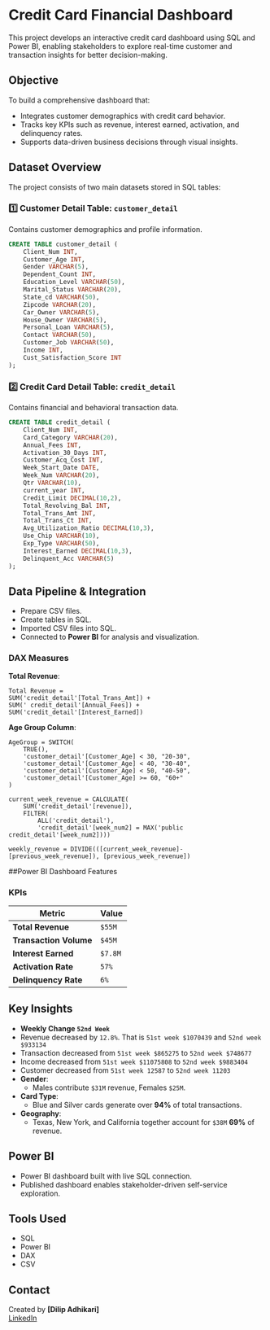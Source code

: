 
#  Credit Card Financial Dashboard

This project develops an interactive credit card dashboard using SQL and Power BI, enabling stakeholders to explore real-time customer and transaction insights for better decision-making.

##  Objective
To build a comprehensive dashboard that:
- Integrates customer demographics with credit card behavior.
- Tracks key KPIs such as revenue, interest earned, activation, and delinquency rates.
- Supports data-driven business decisions through visual insights.

##  Dataset Overview
The project consists of two main datasets stored in SQL tables:

### 1️⃣ Customer Detail Table: `customer_detail`
Contains customer demographics and profile information.
```sql
CREATE TABLE customer_detail (
    Client_Num INT,
    Customer_Age INT,
    Gender VARCHAR(5),
    Dependent_Count INT,
    Education_Level VARCHAR(50),
    Marital_Status VARCHAR(20),
    State_cd VARCHAR(50),
    Zipcode VARCHAR(20),
    Car_Owner VARCHAR(5),
    House_Owner VARCHAR(5),
    Personal_Loan VARCHAR(5),
    Contact VARCHAR(50),
    Customer_Job VARCHAR(50),
    Income INT,
    Cust_Satisfaction_Score INT
);
```

### 2️⃣ Credit Card Detail Table: `credit_detail`
Contains financial and behavioral transaction data.
```sql
CREATE TABLE credit_detail (
    Client_Num INT,
    Card_Category VARCHAR(20),
    Annual_Fees INT,
    Activation_30_Days INT,
    Customer_Acq_Cost INT,
    Week_Start_Date DATE,
    Week_Num VARCHAR(20),
    Qtr VARCHAR(10),
    current_year INT,
    Credit_Limit DECIMAL(10,2),
    Total_Revolving_Bal INT,
    Total_Trans_Amt INT,
    Total_Trans_Ct INT,
    Avg_Utilization_Ratio DECIMAL(10,3),
    Use_Chip VARCHAR(10),
    Exp_Type VARCHAR(50),
    Interest_Earned DECIMAL(10,3),
    Delinquent_Acc VARCHAR(5)
);
```

##  Data Pipeline & Integration
- Prepare CSV files.
- Create tables in SQL.
- Imported CSV files into SQL.
- Connected to **Power BI**  for analysis and visualization.


### DAX Measures
**Total Revenue**:
``` DAX
Total Revenue = 
SUM('credit_detail'[Total_Trans_Amt]) + 
SUM(' credit_detail'[Annual_Fees]) + 
SUM('credit_detail'[Interest_Earned])
```

**Age Group Column**:
``` DAX
AgeGroup = SWITCH(
    TRUE(),
    'customer_detail'[Customer_Age] < 30, "20-30",
    'customer_detail'[Customer_Age] < 40, "30-40",
    'customer_detail'[Customer_Age] < 50, "40-50",
    'customer_detail'[Customer_Age] >= 60, "60+"
)
```

```
current_week_revenue = CALCULATE(
    SUM('credit_detail'[revenue]),
    FILTER(
        ALL('credit_detail'),
        'credit_detail'[week_num2] = MAX('public credit_detail'[week_num2])))

```

```
weekly_revenue = DIVIDE(([current_week_revenue]-[previous_week_revenue]), [previous_week_revenue])

```

##Power BI Dashboard Features

### KPIs
| Metric                        | Value        |
|------------------------------|--------------|
| **Total Revenue**            | `$55M`       |
| **Transaction Volume**       | `$45M`       |
| **Interest Earned**          | `$7.8M`      |
| **Activation Rate**          | `57%`        |
| **Delinquency Rate**         | `6%`         |

## Key Insights
- **Weekly Change `52nd Week`**
 - Revenue decreased by `12.8%`. That is `51st week $1070439` and `52nd week $933134`
 - Transaction decreased from `51st week $865275` to `52nd week $748677`
 - Income decreased from `51st week $11075808` to `52nd week $9883404`
 - Customer decreased from `51st week 12587` to `52nd week 11203`
- **Gender**:  
  - Males contribute `$31M` revenue, Females `$25M`.
- **Card Type**:  
  - Blue and Silver cards generate over **94%** of total transactions.
- **Geography**:  
  - Texas, New York, and California together account for `$38M` **69%** of revenue.

## Power BI
- Power BI dashboard built with live SQL connection.
- Published dashboard enables stakeholder-driven self-service exploration.

##  Tools Used
-  SQL 
-  Power BI 
-  DAX
-  CSV


##  Contact
Created by **[Dilip Adhikari]**   
[LinkedIn](https://www.linkedin.com/in/dilip-adhikari/)  



